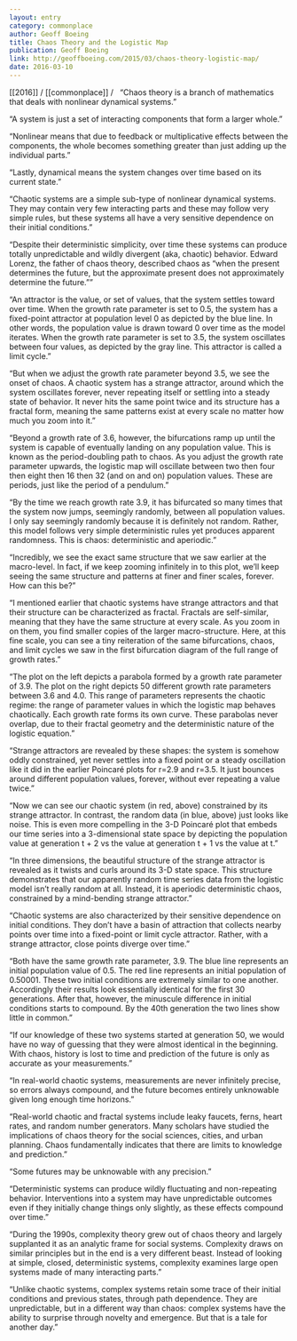 ```yaml
---
layout: entry
category: commonplace
author: Geoff Boeing
title: Chaos Theory and the Logistic Map
publication: Geoff Boeing
link: http://geoffboeing.com/2015/03/chaos-theory-logistic-map/
date: 2016-03-10
---
```


[[2016]] / [[commonplace]] / 
 
“Chaos theory is a branch of mathematics that deals with nonlinear dynamical systems.”

“A system is just a set of interacting components that form a larger whole.”

“Nonlinear means that due to feedback or multiplicative effects between the components, the whole becomes something greater than just adding up the individual parts.”

“Lastly, dynamical means the system changes over time based on its current state.”

“Chaotic systems are a simple sub-type of nonlinear dynamical systems. They may contain very few interacting parts and these may follow very simple rules, but these systems all have a very sensitive dependence on their initial conditions.”

“Despite their deterministic simplicity, over time these systems can produce totally unpredictable and wildly divergent (aka, chaotic) behavior. Edward Lorenz, the father of chaos theory, described chaos as “when the present determines the future, but the approximate present does not approximately determine the future.””

“An attractor is the value, or set of values, that the system settles toward over time. When the growth rate parameter is set to 0.5, the system has a fixed-point attractor at population level 0 as depicted by the blue line. In other words, the population value is drawn toward 0 over time as the model iterates. When the growth rate parameter is set to 3.5, the system oscillates between four values, as depicted by the gray line. This attractor is called a limit cycle.”

“But when we adjust the growth rate parameter beyond 3.5, we see the onset of chaos. A chaotic system has a strange attractor, around which the system oscillates forever, never repeating itself or settling into a steady state of behavior. It never hits the same point twice and its structure has a fractal form, meaning the same patterns exist at every scale no matter how much you zoom into it.”

“Beyond a growth rate of 3.6, however, the bifurcations ramp up until the system is capable of eventually landing on any population value. This is known as the period-doubling path to chaos. As you adjust the growth rate parameter upwards, the logistic map will oscillate between two then four then eight then 16 then 32 (and on and on) population values. These are periods, just like the period of a pendulum.”

“By the time we reach growth rate 3.9, it has bifurcated so many times that the system now jumps, seemingly randomly, between all population values. I only say seemingly randomly because it is definitely not random. Rather, this model follows very simple deterministic rules yet produces apparent randomness. This is chaos: deterministic and aperiodic.”

“Incredibly, we see the exact same structure that we saw earlier at the macro-level. In fact, if we keep zooming infinitely in to this plot, we’ll keep seeing the same structure and patterns at finer and finer scales, forever. How can this be?”

“I mentioned earlier that chaotic systems have strange attractors and that their structure can be characterized as fractal. Fractals are self-similar, meaning that they have the same structure at every scale. As you zoom in on them, you find smaller copies of the larger macro-structure. Here, at this fine scale, you can see a tiny reiteration of the same bifurcations, chaos, and limit cycles we saw in the first bifurcation diagram of the full range of growth rates.”

“The plot on the left depicts a parabola formed by a growth rate parameter of 3.9. The plot on the right depicts 50 different growth rate parameters between 3.6 and 4.0. This range of parameters represents the chaotic regime: the range of parameter values in which the logistic map behaves chaotically. Each growth rate forms its own curve. These parabolas never overlap, due to their fractal geometry and the deterministic nature of the logistic equation.”

“Strange attractors are revealed by these shapes: the system is somehow oddly constrained, yet never settles into a fixed point or a steady oscillation like it did in the earlier Poincaré plots for r=2.9 and r=3.5. It just bounces around different population values, forever, without ever repeating a value twice.”

“Now we can see our chaotic system (in red, above) constrained by its strange attractor. In contrast, the random data (in blue, above) just looks like noise. This is even more compelling in the 3-D Poincaré plot that embeds our time series into a 3-dimensional state space by depicting the population value at generation t + 2 vs the value at generation t + 1 vs the value at t.”

“In three dimensions, the beautiful structure of the strange attractor is revealed as it twists and curls around its 3-D state space. This structure demonstrates that our apparently random time series data from the logistic model isn’t really random at all. Instead, it is aperiodic deterministic chaos, constrained by a mind-bending strange attractor.”

“Chaotic systems are also characterized by their sensitive dependence on initial conditions. They don’t have a basin of attraction that collects nearby points over time into a fixed-point or limit cycle attractor. Rather, with a strange attractor, close points diverge over time.”

“Both have the same growth rate parameter, 3.9. The blue line represents an initial population value of 0.5. The red line represents an initial population of 0.50001. These two initial conditions are extremely similar to one another. Accordingly their results look essentially identical for the first 30 generations. After that, however, the minuscule difference in initial conditions starts to compound. By the 40th generation the two lines show little in common.”

“If our knowledge of these two systems started at generation 50, we would have no way of guessing that they were almost identical in the beginning. With chaos, history is lost to time and prediction of the future is only as accurate as your measurements.”

“In real-world chaotic systems, measurements are never infinitely precise, so errors always compound, and the future becomes entirely unknowable given long enough time horizons.”

“Real-world chaotic and fractal systems include leaky faucets, ferns, heart rates, and random number generators. Many scholars have studied the implications of chaos theory for the social sciences, cities, and urban planning. Chaos fundamentally indicates that there are limits to knowledge and prediction.”

“Some futures may be unknowable with any precision.”

“Deterministic systems can produce wildly fluctuating and non-repeating behavior. Interventions into a system may have unpredictable outcomes even if they initially change things only slightly, as these effects compound over time.”

“During the 1990s, complexity theory grew out of chaos theory and largely supplanted it as an analytic frame for social systems. Complexity draws on similar principles but in the end is a very different beast. Instead of looking at simple, closed, deterministic systems, complexity examines large open systems made of many interacting parts.”

“Unlike chaotic systems, complex systems retain some trace of their initial conditions and previous states, through path dependence. They are unpredictable, but in a different way than chaos: complex systems have the ability to surprise through novelty and emergence. But that is a tale for another day.”
